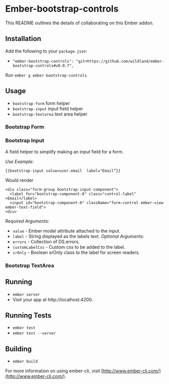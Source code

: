 # Ember-bootstrap-controls

This README outlines the details of collaborating on this Ember addon.

## Installation

Add the following to your `package.json`:
- `"ember-bootstrap-controls": "git+https://github.com/wildland/ember-bootstrap-controls#v0.0.7",`

Run
`ember g ember-bootstrap-controls`

## Usage
- `bootstrap-form` form helper
- `bootstrap-input` input field helper
- `bootstrap-textarea` text area helper

### Bootstrap Form

### Bootstrap Input
A field helper to simplify making an input field for a form.

*Use Example:*

```
{{bootstrap-input value=user.email  label="Email”}}
```

Would render

```
<div class="form-group bootstrap-input-component">
  <label for="bootstrap-component-0" class="control-label" >Email</label>
  <input id="bootstrap-component-0" className="form-control ember-view ember-text-field">
<div>
```

*Required Arguments:*
- `value` - Ember model attribute attached to the input.
- `label` - String displayed as the labels text.
*Optional Arguments:*
- `errors` - Collection of DS.errors.
- `customLabelCss` - Custom css to be added to the label.
- `srOnly` - Boolean srOnly class to the label for screen readers.

### Bootstrap TextArea

## Running

* `ember server`
* Visit your app at http://localhost:4200.

## Running Tests

* `ember test`
* `ember test --server`

## Building

* `ember build`

For more information on using ember-cli, visit [http://www.ember-cli.com/](http://www.ember-cli.com/).
